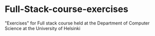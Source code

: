 # Full-Stack-course-exercises
"Exercises" for Full stack course held at the Department of Computer Science at the University of Helsinki
